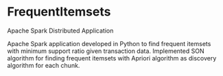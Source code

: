 # FrequentItemsets
Apache Spark Distributed Application

Apache Spark application developed in Python to find frequent itemsets with minimum support ratio given transaction data.
Implemented SON algorithm for finding frequent itemsets with Apriori algorithm as discovery algorithm for each chunk.
